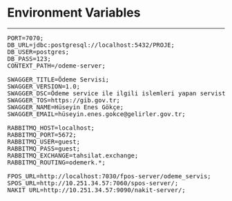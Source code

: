 # Environment Variables
---------------------------
<pre>
PORT=7070;
DB_URL=jdbc:postgresql://localhost:5432/PROJE;
DB_USER=postgres;
DB_PASS=123;
CONTEXT_PATH=/odeme-server;

SWAGGER_TITLE=Ödeme Servisi;
SWAGGER_VERSION=1.0;
SWAGGER_DSC=Ödeme service ile ilgili islemleri yapan servistir;
SWAGGER_TOS=https://gib.gov.tr;
SWAGGER_NAME=Hüseyin Enes Gökçe;
SWAGGER_EMAIL=hüseyin.enes.gokce@gelirler.gov.tr;

RABBITMQ_HOST=localhost;
RABBITMQ_PORT=5672;
RABBITMQ_USER=guest;
RABBITMQ_PASS=guest;
RABBITMQ_EXCHANGE=tahsilat.exchange;
RABBITMQ_ROUTING=odemerk.*;

FPOS_URL=http://localhost:7030/fpos-server/odeme_servis;
SPOS_URL=http://10.251.34.57:7060/spos-server/;
NAKIT_URL=http://10.251.34.57:9090/nakit-server/;
</pre>